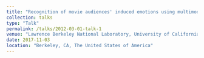 ```yaml
---
title: "Recognition of movie audiences' induced emotions using multimodal machine learning models"
collection: talks
type: "Talk"
permalink: /talks/2012-03-01-talk-1
venue: "Lawrence Berkeley National Laboratory, University of California"
date: 2017-11-03
location: "Berkeley, CA, The United States of America"
---
```

